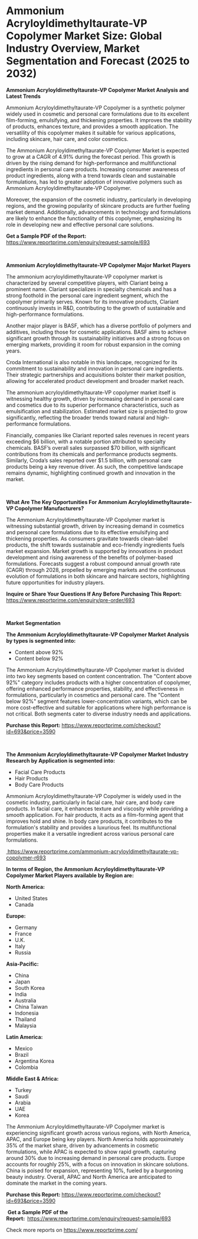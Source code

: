 <p><h1>Ammonium Acryloyldimethyltaurate-VP Copolymer Market Size: Global Industry Overview, Market Segmentation and Forecast (2025 to 2032)</h1></p><p><strong>Ammonium Acryloyldimethyltaurate-VP Copolymer Market Analysis and Latest Trends</strong></p>
<p><p>Ammonium Acryloyldimethyltaurate-VP Copolymer is a synthetic polymer widely used in cosmetic and personal care formulations due to its excellent film-forming, emulsifying, and thickening properties. It improves the stability of products, enhances texture, and provides a smooth application. The versatility of this copolymer makes it suitable for various applications, including skincare, hair care, and color cosmetics.</p><p>The Ammonium Acryloyldimethyltaurate-VP Copolymer Market is expected to grow at a CAGR of 4.91% during the forecast period. This growth is driven by the rising demand for high-performance and multifunctional ingredients in personal care products. Increasing consumer awareness of product ingredients, along with a trend towards clean and sustainable formulations, has led to greater adoption of innovative polymers such as Ammonium Acryloyldimethyltaurate-VP Copolymer. </p><p>Moreover, the expansion of the cosmetic industry, particularly in developing regions, and the growing popularity of skincare products are further fueling market demand. Additionally, advancements in technology and formulations are likely to enhance the functionality of this copolymer, emphasizing its role in developing new and effective personal care solutions.</p></p>
<p><strong>Get a Sample PDF of the Report:&nbsp;</strong> <a href="https://www.reportprime.com/enquiry/request-sample/693?utm_campaign=1937&utm_medium=2&utm_source=Github&utm_content=ia&utm_term=18032025&utm_id=ammonium-acryloyldimethyltaurate-vp-copolymer">https://www.reportprime.com/enquiry/request-sample/693</a></p>
<p>&nbsp;</p>
<p><strong>Ammonium Acryloyldimethyltaurate-VP Copolymer Major Market Players</strong></p>
<p><p>The ammonium acryloyldimethyltaurate-VP copolymer market is characterized by several competitive players, with Clariant being a prominent name. Clariant specializes in specialty chemicals and has a strong foothold in the personal care ingredient segment, which the copolymer primarily serves. Known for its innovative products, Clariant continuously invests in R&D, contributing to the growth of sustainable and high-performance formulations.</p><p>Another major player is BASF, which has a diverse portfolio of polymers and additives, including those for cosmetic applications. BASF aims to achieve significant growth through its sustainability initiatives and a strong focus on emerging markets, providing it room for robust expansion in the coming years.</p><p>Croda International is also notable in this landscape, recognized for its commitment to sustainability and innovation in personal care ingredients. Their strategic partnerships and acquisitions bolster their market position, allowing for accelerated product development and broader market reach.</p><p>The ammonium acryloyldimethyltaurate-VP copolymer market itself is witnessing healthy growth, driven by increasing demand in personal care and cosmetics due to its superior performance characteristics, such as emulsification and stabilization. Estimated market size is projected to grow significantly, reflecting the broader trends toward natural and high-performance formulations.</p><p>Financially, companies like Clariant reported sales revenues in recent years exceeding $6 billion, with a notable portion attributed to specialty chemicals. BASF’s overall sales surpassed $70 billion, with significant contributions from its chemicals and performance products segments. Similarly, Croda’s sales reported over $1.5 billion, with personal care products being a key revenue driver. As such, the competitive landscape remains dynamic, highlighting continued growth and innovation in the market.</p></p>
<p>&nbsp;</p>
<p><strong>What Are The Key Opportunities For Ammonium Acryloyldimethyltaurate-VP Copolymer Manufacturers?</strong></p>
<p><p>The Ammonium Acryloyldimethyltaurate-VP Copolymer market is witnessing substantial growth, driven by increasing demand in cosmetics and personal care formulations due to its effective emulsifying and thickening properties. As consumers gravitate towards clean-label products, the shift towards sustainable and eco-friendly ingredients fuels market expansion. Market growth is supported by innovations in product development and rising awareness of the benefits of polymer-based formulations. Forecasts suggest a robust compound annual growth rate (CAGR) through 2028, propelled by emerging markets and the continuous evolution of formulations in both skincare and haircare sectors, highlighting future opportunities for industry players.</p></p>
<p><strong>Inquire or Share Your Questions If Any Before Purchasing This Report:</strong> <a href="https://www.reportprime.com/enquiry/pre-order/693?utm_campaign=1937&utm_medium=2&utm_source=Github&utm_content=ia&utm_term=18032025&utm_id=ammonium-acryloyldimethyltaurate-vp-copolymer">https://www.reportprime.com/enquiry/pre-order/693</a></p>
<p>&nbsp;</p>
<p><strong>Market Segmentation</strong></p>
<p><strong>The Ammonium Acryloyldimethyltaurate-VP Copolymer Market Analysis by types is segmented into:</strong></p>
<p><ul><li>Content above 92%</li><li>Content below 92%</li></ul></p>
<p><p>The Ammonium Acryloyldimethyltaurate-VP Copolymer market is divided into two key segments based on content concentration. The "Content above 92%" category includes products with a higher concentration of copolymer, offering enhanced performance properties, stability, and effectiveness in formulations, particularly in cosmetics and personal care. The "Content below 92%" segment features lower-concentration variants, which can be more cost-effective and suitable for applications where high performance is not critical. Both segments cater to diverse industry needs and applications.</p></p>
<p><strong>Purchase this Report:&nbsp;</strong><a href="https://www.reportprime.com/checkout?id=693&price=3590&utm_campaign=1937&utm_medium=2&utm_source=Github&utm_content=ia&utm_term=18032025&utm_id=ammonium-acryloyldimethyltaurate-vp-copolymer">https://www.reportprime.com/checkout?id=693&price=3590</a></p>
<p>&nbsp;</p>
<p><strong>The Ammonium Acryloyldimethyltaurate-VP Copolymer Market Industry Research by Application is segmented into:</strong></p>
<p><ul><li>Facial Care Products</li><li>Hair Products</li><li>Body Care Products</li></ul></p>
<p><p>Ammonium Acryloyldimethyltaurate-VP Copolymer is widely used in the cosmetic industry, particularly in facial care, hair care, and body care products. In facial care, it enhances texture and viscosity while providing a smooth application. For hair products, it acts as a film-forming agent that improves hold and shine. In body care products, it contributes to the formulation's stability and provides a luxurious feel. Its multifunctional properties make it a versatile ingredient across various personal care formulations.</p></p>
<p><a href="https://www.reportprime.com/ammonium-acryloyldimethyltaurate-vp-copolymer-r693?utm_campaign=1937&utm_medium=2&utm_source=Github&utm_content=ia&utm_term=18032025&utm_id=ammonium-acryloyldimethyltaurate-vp-copolymer">&nbsp;https://www.reportprime.com/ammonium-acryloyldimethyltaurate-vp-copolymer-r693</a></p>
<p><strong>In terms of Region, the Ammonium Acryloyldimethyltaurate-VP Copolymer Market Players available by Region are:</strong></p>
<p>
    <p> <strong> North America: </strong>
        <ul>
            <li>United States</li>
            <li>Canada</li>
        </ul>
        </p> 
    <p> <strong> Europe: </strong>
        <ul>
            <li>Germany</li>
            <li>France</li>
            <li>U.K.</li>
            <li>Italy</li>
            <li>Russia</li>
        </ul>
        </p> 
    <p> <strong> Asia-Pacific: </strong>
        <ul>
            <li>China</li>
            <li>Japan</li>
            <li>South Korea</li>
            <li>India</li>
            <li>Australia</li>
            <li>China Taiwan</li>
            <li>Indonesia</li>
            <li>Thailand</li>
            <li>Malaysia</li>
        </ul>
        </p> 
    <p> <strong> Latin America: </strong>
        <ul>
            <li>Mexico</li>
            <li>Brazil</li>
            <li>Argentina Korea</li>
            <li>Colombia</li>
        </ul>
        </p> 
    <p> <strong> Middle East & Africa: </strong>
        <ul>
            <li>Turkey</li>
            <li>Saudi</li>
            <li>Arabia</li>
            <li>UAE</li>
            <li>Korea</li>
        </ul>
    </p>
    </p>
<p><p>The Ammonium Acryloyldimethyltaurate-VP Copolymer market is experiencing significant growth across various regions, with North America, APAC, and Europe being key players. North America holds approximately 35% of the market share, driven by advancements in cosmetic formulations, while APAC is expected to show rapid growth, capturing around 30% due to increasing demand in personal care products. Europe accounts for roughly 25%, with a focus on innovation in skincare solutions. China is poised for expansion, representing 10%, fueled by a burgeoning beauty industry. Overall, APAC and North America are anticipated to dominate the market in the coming years.</p></p>
<p><strong>Purchase this Report: </strong><a href="https://www.reportprime.com/checkout?id=693&price=3590&utm_campaign=1937&utm_medium=2&utm_source=Github&utm_content=ia&utm_term=18032025&utm_id=ammonium-acryloyldimethyltaurate-vp-copolymer">https://www.reportprime.com/checkout?id=693&price=3590</a></p>
<p>&nbsp;<strong>Get a Sample PDF of the Report:&nbsp;&nbsp;</strong><a href="https://www.reportprime.com/enquiry/request-sample/693?utm_campaign=1937&utm_medium=2&utm_source=Github&utm_content=ia&utm_term=18032025&utm_id=ammonium-acryloyldimethyltaurate-vp-copolymer">https://www.reportprime.com/enquiry/request-sample/693</a></p>
<p><strong></strong></p>
<p>Check more reports on <a href="https://www.reportprime.com/?utm_campaign=1937&utm_medium=2&utm_source=Github&utm_content=ia&utm_term=18032025&utm_id=ammonium-acryloyldimethyltaurate-vp-copolymer">https://www.reportprime.com/</a></p>